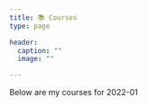 ```yaml
---
title: 📚 Courses
type: page

header:
  caption: ""
  image: ""

---
```


Below are my courses for 2022-01